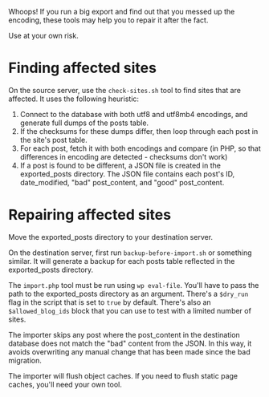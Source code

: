 Whoops! If you run a big export and find out that you messed up the encoding, these tools may help you to repair it after the fact.

Use at your own risk.

# Finding affected sites

On the source server, use the `check-sites.sh` tool to find sites that are affected. It uses the following heuristic:
1. Connect to the database with both utf8 and utf8mb4 encodings, and generate full dumps of the posts table.
2. If the checksums for these dumps differ, then loop through each post in the site's post table.
3. For each post, fetch it with both encodings and compare (in PHP, so that differences in encoding are detected - checksums don't work)
4. If a post is found to be different, a JSON file is created in the exported_posts directory. The JSON file contains each post's ID, date_modified, "bad" post_content, and "good" post_content.

# Repairing affected sites

Move the exported_posts directory to your destination server.

On the destination server, first run `backup-before-import.sh` or something similar. It will generate a backup for each posts table reflected in the exported_posts directory.

The `import.php` tool must be run using `wp eval-file`. You'll have to pass the path to the exported_posts directory as an argument. There's a `$dry_run` flag in the script that is set to `true` by default. There's also an `$allowed_blog_ids` block that you can use to test with a limited number of sites.

The importer skips any post where the post_content in the destination database does not match the "bad" content from the JSON. In this way, it avoids overwriting any manual change that has been made since the bad migration.

The importer will flush object caches. If you need to flush static page caches, you'll need your own tool.

